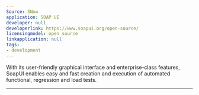```yaml
---
Source: SNow
application: SOAP UI
developer: null
developerlink: https://www.soapui.org/open-source/
licensingmodel: open source
linkapplication: null
tags:
- development
---
```

With its user-friendly graphical interface and enterprise-class features, SoapUI enables easy and fast creation and execution of automated functional, regression and load tests. 

---
